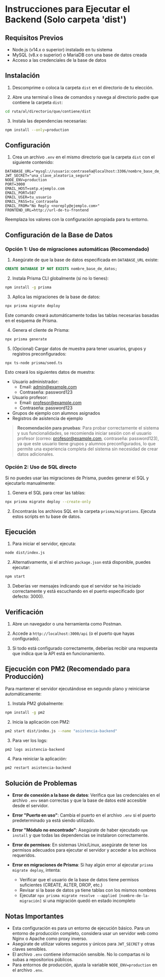 # Instrucciones para Ejecutar el Backend (Solo carpeta 'dist')

## Requisitos Previos

- Node.js (v14.x o superior) instalado en tu sistema
- MySQL (v8.x o superior) o MariaDB con una base de datos creada
- Acceso a las credenciales de la base de datos

## Instalación

1. Descomprime o coloca la carpeta `dist` en el directorio de tu elección.

2. Abre una terminal o línea de comandos y navega al directorio padre que contiene la carpeta `dist`:

```bash
cd ruta/al/directorio/que/contiene/dist
```

3. Instala las dependencias necesarias:

```bash
npm install --only=production
```

## Configuración

1. Crea un archivo `.env` en el mismo directorio que la carpeta `dist` con el siguiente contenido:

```
DATABASE_URL="mysql://usuario:contraseña@localhost:3306/nombre_base_de_datos"
JWT_SECRET="una_clave_aleatoria_segura"
NODE_ENV=production
PORT=3000
EMAIL_HOST=smtp.ejemplo.com
EMAIL_PORT=587
EMAIL_USER=tu_usuario
EMAIL_PASS=tu_contraseña
EMAIL_FROM="No Reply <noreply@ejemplo.com>"
FRONTEND_URL=http://url-de-tu-frontend
```

Reemplaza los valores con la configuración apropiada para tu entorno.

## Configuración de la Base de Datos

### Opción 1: Uso de migraciones automáticas (Recomendado)

1. Asegúrate de que la base de datos especificada en `DATABASE_URL` existe:

```sql
CREATE DATABASE IF NOT EXISTS nombre_base_de_datos;
```

2. Instala Prisma CLI globalmente (si no lo tienes):

```bash
npm install -g prisma
```

3. Aplica las migraciones de la base de datos:

```bash
npx prisma migrate deploy
```

Este comando creará automáticamente todas las tablas necesarias basadas en el esquema de Prisma.

4. Genera el cliente de Prisma:

```bash
npx prisma generate
```

5. (Opcional) Cargar datos de muestra para tener usuarios, grupos y registros preconfigurados:

```bash
npx ts-node prisma/seed.ts
```

Esto creará los siguientes datos de muestra:

- Usuario administrador:
  - Email: admin@example.com
  - Contraseña: password123
- Usuario profesor:
  - Email: profesor@example.com
  - Contraseña: password123
- Grupos de ejemplo con alumnos asignados
- Registros de asistencia de ejemplo

> **Recomendación para pruebas**: Para probar correctamente el sistema y sus funcionalidades, se recomienda iniciar sesión con el usuario profesor (correo: profesor@example.com, contraseña: password123), ya que este usuario tiene grupos y alumnos preconfigurados, lo que permite una experiencia completa del sistema sin necesidad de crear datos adicionales.

### Opción 2: Uso de SQL directo

Si no puedes usar las migraciones de Prisma, puedes generar el SQL y ejecutarlo manualmente:

1. Genera el SQL para crear las tablas:

```bash
npx prisma migrate deploy --create-only
```

2. Encontrarás los archivos SQL en la carpeta `prisma/migrations`. Ejecuta estos scripts en tu base de datos.

## Ejecución

1. Para iniciar el servidor, ejecuta:

```bash
node dist/index.js
```

2. Alternativamente, si el archivo `package.json` está disponible, puedes ejecutar:

```bash
npm start
```

3. Deberías ver mensajes indicando que el servidor se ha iniciado correctamente y está escuchando en el puerto especificado (por defecto: 3000).

## Verificación

1. Abre un navegador o una herramienta como Postman.

2. Accede a `http://localhost:3000/api` (o el puerto que hayas configurado).

3. Si todo está configurado correctamente, deberías recibir una respuesta que indica que la API está en funcionamiento.

## Ejecución con PM2 (Recomendado para Producción)

Para mantener el servidor ejecutándose en segundo plano y reiniciarse automáticamente:

1. Instala PM2 globalmente:

```bash
npm install -g pm2
```

2. Inicia la aplicación con PM2:

```bash
pm2 start dist/index.js --name "asistencia-backend"
```

3. Para ver los logs:

```bash
pm2 logs asistencia-backend
```

4. Para reiniciar la aplicación:

```bash
pm2 restart asistencia-backend
```

## Solución de Problemas

- **Error de conexión a la base de datos**: Verifica que las credenciales en el archivo `.env` sean correctas y que la base de datos esté accesible desde el servidor.

- **Error "Puerto en uso"**: Cambia el puerto en el archivo `.env` si el puerto predeterminado ya está siendo utilizado.

- **Error "Módulo no encontrado"**: Asegúrate de haber ejecutado `npm install` y que todas las dependencias se instalaron correctamente.

- **Error de permisos**: En sistemas Unix/Linux, asegúrate de tener los permisos adecuados para ejecutar el servidor y acceder a los archivos requeridos.

- **Error en migraciones de Prisma**: Si hay algún error al ejecutar `prisma migrate deploy`, intenta:
  - Verificar que el usuario de la base de datos tiene permisos suficientes (CREATE, ALTER, DROP, etc.)
  - Revisar si la base de datos ya tiene tablas con los mismos nombres
  - Ejecutar `npx prisma migrate resolve --applied [nombre-de-la-migración]` si una migración quedó en estado incompleto

## Notas Importantes

- Esta configuración es para un entorno de ejecución básico. Para un entorno de producción completo, considera usar un servidor web como Nginx o Apache como proxy inverso.
- Asegúrate de utilizar valores seguros y únicos para `JWT_SECRET` y otras claves sensibles.
- El archivo `.env` contiene información sensible. No lo compartas ni lo subas a repositorios públicos.
- Para entornos de producción, ajusta la variable `NODE_ENV=production` en el archivo `.env`.
